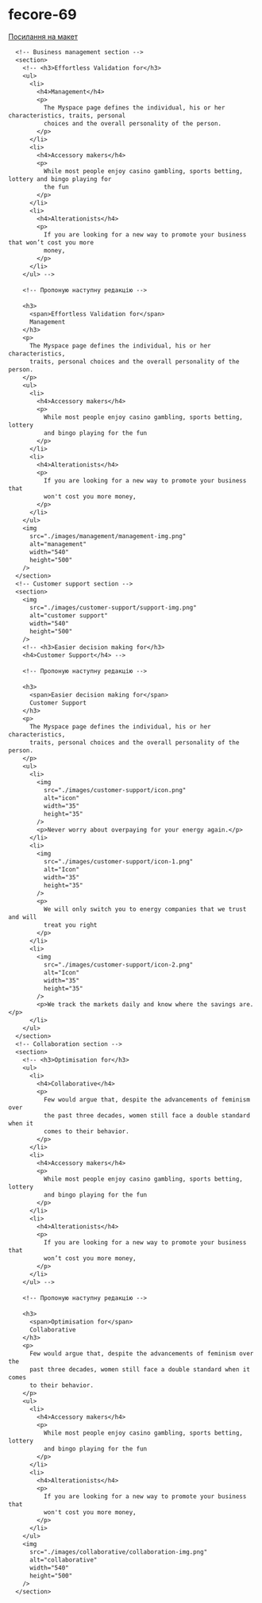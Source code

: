 # fecore-69

[Посилання на макет](<https://www.figma.com/file/6sTLu9Mzsolfy9s1z4Y5Nr/Business-promotion-(practice)?node-id=0%3A1>)


<!-- Tarasevich25 -->

      <!-- Business management section -->
      <section>
        <!-- <h3>Effortless Validation for</h3>
        <ul>
          <li>
            <h4>Management</h4>
            <p>
              The Myspace page defines the individual, his or her characteristics, traits, personal
              choices and the overall personality of the person.
            </p>
          </li>
          <li>
            <h4>Accessory makers</h4>
            <p>
              While most people enjoy casino gambling, sports betting, lottery and bingo playing for
              the fun
            </p>
          </li>
          <li>
            <h4>Alterationists</h4>
            <p>
              If you are looking for a new way to promote your business that won’t cost you more
              money,
            </p>
          </li>
        </ul> -->

        <!-- Пропоную наступну редакцію -->

        <h3>
          <span>Effortless Validation for</span>
          Management
        </h3>
        <p>
          The Myspace page defines the individual, his or her characteristics,
          traits, personal choices and the overall personality of the person.
        </p>
        <ul>
          <li>
            <h4>Accessory makers</h4>
            <p>
              While most people enjoy casino gambling, sports betting, lottery
              and bingo playing for the fun
            </p>
          </li>
          <li>
            <h4>Alterationists</h4>
            <p>
              If you are looking for a new way to promote your business that
              won't cost you more money,
            </p>
          </li>
        </ul>
        <img
          src="./images/management/management-img.png"
          alt="management"
          width="540"
          height="500"
        />
      </section>
      <!-- Customer support section -->
      <section>
        <img
          src="./images/customer-support/support-img.png"
          alt="customer support"
          width="540"
          height="500"
        />
        <!-- <h3>Easier decision making for</h3>
        <h4>Customer Support</h4> -->

        <!-- Пропоную наступну редакцію -->

        <h3>
          <span>Easier decision making for</span>
          Customer Support
        </h3>
        <p>
          The Myspace page defines the individual, his or her characteristics,
          traits, personal choices and the overall personality of the person.
        </p>
        <ul>
          <li>
            <img
              src="./images/customer-support/icon.png"
              alt="icon"
              width="35"
              height="35"
            />
            <p>Never worry about overpaying for your energy again.</p>
          </li>
          <li>
            <img
              src="./images/customer-support/icon-1.png"
              alt="Icon"
              width="35"
              height="35"
            />
            <p>
              We will only switch you to energy companies that we trust and will
              treat you right
            </p>
          </li>
          <li>
            <img
              src="./images/customer-support/icon-2.png"
              alt="Icon"
              width="35"
              height="35"
            />
            <p>We track the markets daily and know where the savings are.</p>
          </li>
        </ul>
      </section>
      <!-- Collaboration section -->
      <section>
        <!-- <h3>Optimisation for</h3>
        <ul>
          <li>
            <h4>Collaborative</h4>
            <p>
              Few would argue that, despite the advancements of feminism over
              the past three decades, women still face a double standard when it
              comes to their behavior.
            </p>
          </li>
          <li>
            <h4>Accessory makers</h4>
            <p>
              While most people enjoy casino gambling, sports betting, lottery
              and bingo playing for the fun
            </p>
          </li>
          <li>
            <h4>Alterationists</h4>
            <p>
              If you are looking for a new way to promote your business that
              won’t cost you more money,
            </p>
          </li>
        </ul> -->

        <!-- Пропоную наступну редакцію -->

        <h3>
          <span>Optimisation for</span>
          Collaborative
        </h3>
        <p>
          Few would argue that, despite the advancements of feminism over the
          past three decades, women still face a double standard when it comes
          to their behavior.
        </p>
        <ul>
          <li>
            <h4>Accessory makers</h4>
            <p>
              While most people enjoy casino gambling, sports betting, lottery
              and bingo playing for the fun
            </p>
          </li>
          <li>
            <h4>Alterationists</h4>
            <p>
              If you are looking for a new way to promote your business that
              won't cost you more money,
            </p>
          </li>
        </ul>
        <img
          src="./images/collaborative/collaboration-img.png"
          alt="collaborative"
          width="540"
          height="500"
        />
      </section>
